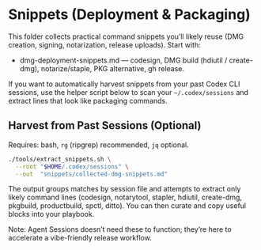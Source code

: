 # Snippets (Deployment & Packaging)

This folder collects practical command snippets you’ll likely reuse (DMG creation, signing, notarization, release uploads). Start with:

- dmg-deployment-snippets.md — codesign, DMG build (hdiutil / create-dmg), notarize/staple, PKG alternative, gh release.

If you want to automatically harvest snippets from your past Codex CLI sessions, use the helper script below to scan your `~/.codex/sessions` and extract lines that look like packaging commands.

## Harvest from Past Sessions (Optional)

Requires: bash, `rg` (ripgrep) recommended, `jq` optional.

```bash
./tools/extract_snippets.sh \
  --root "$HOME/.codex/sessions" \
  --out  "snippets/collected-dmg-snippets.md"
```

The output groups matches by session file and attempts to extract only likely command lines (codesign, notarytool, stapler, hdiutil, create-dmg, pkgbuild, productbuild, spctl, ditto). You can then curate and copy useful blocks into your playbook.

Note: Agent Sessions doesn’t need these to function; they’re here to accelerate a vibe-friendly release workflow.

